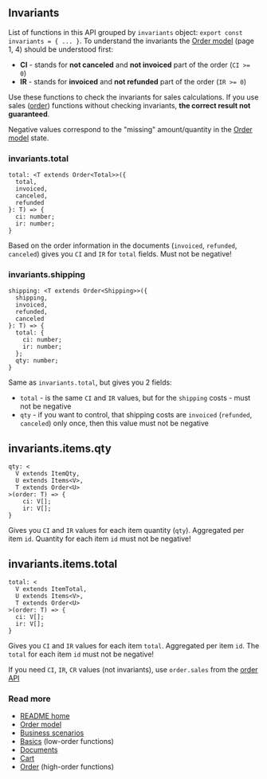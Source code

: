 ## Invariants
List of functions in this API grouped by `invariants` object:
`export const invariants = { ... }`.
To understand the invariants the [Order model](./sales.pdf) (page 1, 4) should be understood first:

- **CI** - stands for **not canceled** and **not invoiced** part of the order (`CI >= 0`)
- **IR** - stands for **invoiced** and **not refunded** part of the order (`IR >= 0`)

Use these functions to check the invariants for sales calculations.
If you use sales ([order](./order.md)) functions without checking invariants,
**the correct result not guaranteed**.

Negative values correspond to the "missing" amount/quantity in the [Order model](./sales.pdf) state.

### invariants.total
```
total: <T extends Order<Total>>({
  total,
  invoiced,
  canceled,
  refunded
}: T) => {
  ci: number;
  ir: number;
}
```
Based on the order information in the documents (`invoiced`, `refunded`, `canceled`)
gives you `CI` and `IR` for `total` fields.
Must not be negative!

### invariants.shipping
```
shipping: <T extends Order<Shipping>>({
  shipping,
  invoiced,
  refunded,
  canceled
}: T) => {
  total: {
    ci: number;
    ir: number;
  };
  qty: number;
}
```
Same as `invariants.total`, but gives you 2 fields:

- `total` - is the same `CI` and `IR` values, but for the `shipping` costs - must not be negative
- `qty` - if you want to control, that shipping costs are `invoiced` (`refunded`, `canceled`) only once, then this value must not be negative

## invariants.items.qty
```
qty: <
  V extends ItemQty,
  U extends Items<V>,
  T extends Order<U>
>(order: T) => {
    ci: V[];
    ir: V[];
}
```
Gives you `CI` and `IR` values for each item quantity (`qty`).
Aggregated per item `id`.
Quantity for each item `id` must not be negative!

## invariants.items.total
```
total: <
  V extends ItemTotal,
  U extends Items<V>,
  T extends Order<U>
>(order: T) => {
  ci: V[];
  ir: V[];
}
```
Gives you `CI` and `IR` values for each item `total`.
Aggregated per item `id`.
The `total` for each item `id` must not be negative!

If you need `CI`, `IR`, `CR` values (not invariants),
use `order.sales` from the [order API](./order.md)

### Read more
- [README home](../readme.md)
- [Order model](./sales.pdf)
- [Business scenarios](./sales/business-scenarios.pdf)
- [Basics](./basics.md) (low-order functions)
- [Documents](./documents.md)
- [Cart](./cart.md)
- [Order](./order.md) (high-order functions)
